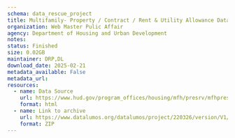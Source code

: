 ```yaml
---
schema: data_rescue_project 
title: Multifamily- Property / Contract / Rent & Utility Allowance Datasets (HUD.GOV)
organization: Web Master Pulic Affair
agency: Department of Housing and Urban Development
notes: 
status: Finished
size: 0.02GB
maintainer: DRP,DL
download_date: 2025-02-21
metadata_available: False
metadata_url: 
resources:
  - name: Data Source
    url: https://www.hud.gov/program_offices/housing/mfh/presrv/mfhpreservation
    format: html
  - name: Link to archive
    url: https://www.datalumos.org/datalumos/project/220326/version/V1/view
    format: ZIP
---
```


